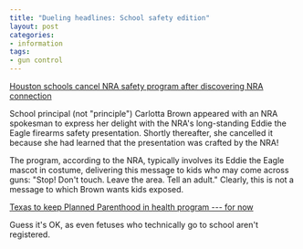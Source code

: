 ```yaml
---
title: "Dueling headlines: School safety edition"
layout: post
categories:
- information
tags:
- gun control
---
```


[Houston schools cancel NRA safety program after discovering NRA connection](https://www.chron.com/news/houston-texas/houston/article/two-houston-schools-cancel-nra-gun-safety-classes-4476494.php)

School principal (not "principle") Carlotta Brown appeared with an NRA spokesman to express her delight with the NRA's long-standing Eddie the Eagle firearms safety presentation. Shortly thereafter, she cancelled it because she had learned that the presentation was crafted by the NRA!

The program, according to the NRA, typically involves its Eddie the Eagle mascot in costume, delivering this message to kids who may come across guns: "Stop! Don't touch. Leave the area. Tell an adult." Clearly, this is not a message to which Brown wants kids exposed.

[Texas to keep Planned Parenthood in health program --- for now](https://www.chron.com/news/houston-texas/houston/article/Texas-to-keep-Planned-Parenthood-in-health-3997333.php)

Guess it's OK, as even fetuses who technically go to school aren't registered.
